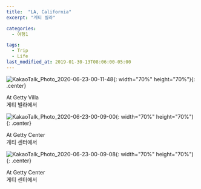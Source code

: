 ```yaml
---
title:  "LA, California"
excerpt: "게티 빌라"

categories:
  - 여행1

tags:
  - Trip
  - Life
last_modified_at: 2019-01-30-13T08:06:00-05:00
---
```


![KakaoTalk_Photo_2020-06-23-00-11-48](https://user-images.githubusercontent.com/43649503/85304214-74023180-b4e6-11ea-96c8-a9212aac84cd.jpeg){: width="70%" height="70%"){: .center}

<div style="text-align: left">At Getty Villa</div>

<div style="text-align: left">게티 빌라에서</div>

![KakaoTalk_Photo_2020-06-23-00-09-00](https://user-images.githubusercontent.com/43649503/85304192-6d73ba00-b4e6-11ea-902c-104681b98df1.jpeg){: width="70%" height="70%"){: .center}

<div style="text-align: left">At Getty Center</div>

<div style="text-align: left">게티 센터에서</div>

![KakaoTalk_Photo_2020-06-23-00-09-08](https://user-images.githubusercontent.com/43649503/85304194-6e0c5080-b4e6-11ea-98f3-0d9fa5b0622b.jpeg){: width="70%" height="70%"){: .center}

<div style="text-align: left">At Getty Center</div>

<div style="text-align: left">게티 센터에서</div>
